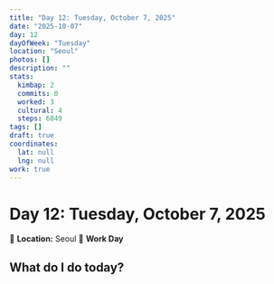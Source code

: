 ```yaml
---
title: "Day 12: Tuesday, October 7, 2025"
date: "2025-10-07"
day: 12
dayOfWeek: "Tuesday"
location: "Seoul"
photos: []
description: ""
stats:
  kimbap: 2
  commits: 0
  worked: 3
  cultural: 4
  steps: 6849
tags: []
draft: true
coordinates:
  lat: null
  lng: null
work: true
---
```

# Day 12: Tuesday, October 7, 2025

📍 **Location:** Seoul
💼 **Work Day**

## What do I do today?


